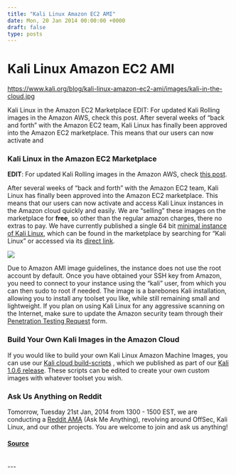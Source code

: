 ```yaml
---
title: "Kali Linux Amazon EC2 AMI"
date: Mon, 20 Jan 2014 00:00:00 +0000
draft: false
type: posts
---
```

# Kali Linux Amazon EC2 AMI

https://www.kali.org/blog/kali-linux-amazon-ec2-ami/images/kali-in-the-cloud.jpg



Kali Linux in the Amazon EC2 Marketplace EDIT: For updated Kali Rolling images in the Amazon AWS, check this post. After several weeks of &ldquo;back and forth&rdquo; with the Amazon EC2 team, Kali Linux has finally been approved into the Amazon EC2 marketplace. This means that our users can now activate and

### Kali Linux in the Amazon EC2 Marketplace

**EDIT**: For updated Kali Rolling images in the Amazon AWS, check [this post](https://www.kali.org/blog/kali-linux-aws-cloud/).

After several weeks of “back and forth” with the Amazon EC2 team, Kali Linux has finally been approved into the Amazon EC2 marketplace. This means that our users can now activate and access Kali Linux instances in the Amazon cloud quickly and easily. We are “selling” these images on the marketplace for **free**, so other than the regular amazon charges, there no extras to pay. We have currently published a single 64 bit [minimal instance of Kali Linux](https://aws.amazon.com/marketplace/pp/B08LL91KKB), which can be found in the marketplace by searching for “Kali Linux” or accessed via its [direct link](https://aws.amazon.com/marketplace/pp/B08LL91KKB).

[![](https://www.kali.org/blog/kali-linux-amazon-ec2-ami/images/amazon-kali-marketplace.png)](https://www.kali.org/blog/kali-linux-amazon-ec2-ami/images/amazon-kali-marketplace.png)

Due to Amazon AMI image guidelines, the instance does not use the root account by default. Once you have obtained your SSH key from Amazon, you need to connect to your instance using the “kali” user, from which you can then sudo to root if needed. The image is a barebones Kali installation, allowing you to install any toolset you like, while still remaining small and lightweight. If you plan on using Kali Linux for any aggressive scanning on the Internet, make sure to update the Amazon security team through their [Penetration Testing Request](https://aws.amazon.com/security/penetration-testing/) form.

### Build Your Own Kali Images in the Amazon Cloud

If you would like to build your own Kali Linux Amazon Machine Images, you can use our [Kali cloud build-scripts](https://gitlab.com/kalilinux/build-scripts/kali-cloud) , which we published as part of our [Kali 1.0.6 release](https://www.kali.org/blog/kali-linux-1-0-6-release/). These scripts can be edited to create your own custom images with whatever toolset you wish.

### Ask Us Anything on Reddit

Tomorrow, Tuesday 21st Jan, 2014 from 1300 - 1500 EST, we are conducting a [Reddit AMA](https://www.reddit.com/r/netsec/comments/1vryus/we_are_offensive_security_we_do_kali_linux/) (Ask Me Anything), revolving around OffSec, Kali Linux, and our other projects. You are welcome to join and ask us anything!

#### [Source](https://www.kali.org/blog/kali-linux-amazon-ec2-ami/)

<br/>
---
